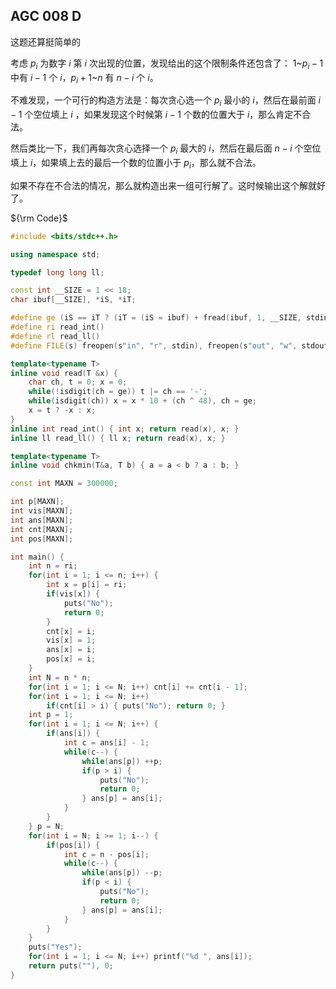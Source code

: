 ## AGC 008 D

这题还算挺简单的

考虑 $p_i$ 为数字 $i$ 第 $i$ 次出现的位置，发现给出的这个限制条件还包含了： $1$~$p_i-1$ 中有 $i-1$ 个 $i$，$p_i + 1$~$n$ 有 $n-i$ 个 $i$。

不难发现，一个可行的构造方法是：每次贪心选一个 $p_i$ 最小的 $i$，然后在最前面 $i-1$ 个空位填上 $i$ ，如果发现这个时候第 $i-1$ 个数的位置大于 $i$，那么肯定不合法。

然后类比一下，我们再每次贪心选择一个 $p_i$ 最大的 $i$，然后在最后面 $n-i$ 个空位填上 $i$，如果填上去的最后一个数的位置小于 $p_i$，那么就不合法。

如果不存在不合法的情况，那么就构造出来一组可行解了。这时候输出这个解就好了。

${\rm Code}$

```cpp
#include <bits/stdc++.h>

using namespace std;

typedef long long ll;

const int __SIZE = 1 << 18;
char ibuf[__SIZE], *iS, *iT;

#define ge (iS == iT ? (iT = (iS = ibuf) + fread(ibuf, 1, __SIZE, stdin), (iS == iT ? EOF : *iS++)) : *iS++)
#define ri read_int()
#define rl read_ll()
#define FILE(s) freopen(s"in", "r", stdin), freopen(s"out", "w", stdout)

template<typename T>
inline void read(T &x) {
	char ch, t = 0; x = 0;
	while(!isdigit(ch = ge)) t |= ch == '-';
	while(isdigit(ch)) x = x * 10 + (ch ^ 48), ch = ge;
	x = t ? -x : x;
}
inline int read_int() { int x; return read(x), x; }
inline ll read_ll() { ll x; return read(x), x; }

template<typename T>
inline void chkmin(T&a, T b) { a = a < b ? a : b; }

const int MAXN = 300000;

int p[MAXN];
int vis[MAXN];
int ans[MAXN];
int cnt[MAXN];
int pos[MAXN];

int main() {
	int n = ri;
	for(int i = 1; i <= n; i++) {
		int x = p[i] = ri;
		if(vis[x]) {
			puts("No");
			return 0;
		}
		cnt[x] = i;
		vis[x] = 1;
		ans[x] = i;
		pos[x] = i;
	}
	int N = n * n;
	for(int i = 1; i <= N; i++) cnt[i] += cnt[i - 1];
	for(int i = 1; i <= N; i++)
		if(cnt[i] > i) { puts("No"); return 0; }
	int p = 1;
	for(int i = 1; i <= N; i++) {
		if(ans[i]) {
			int c = ans[i] - 1;
			while(c--) {
				while(ans[p]) ++p;
				if(p > i) {
					puts("No");
					return 0;
				} ans[p] = ans[i];
			}
		}
	} p = N;
	for(int i = N; i >= 1; i--) {
		if(pos[i]) {
			int c = n - pos[i];
			while(c--) {
				while(ans[p]) --p;
				if(p < i) {
					puts("No");
					return 0;
				} ans[p] = ans[i];
			}
		}
	}
	puts("Yes");
	for(int i = 1; i <= N; i++) printf("%d ", ans[i]);
	return puts(""), 0;
}
```